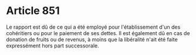 # Article 851

Le rapport est dû de ce qui a été employé pour l'établissement d'un des cohéritiers ou pour le paiement de ses dettes.   Il est également dû en cas de donation de fruits ou de revenus, à moins que la libéralité n'ait été faite expressément hors part successorale.